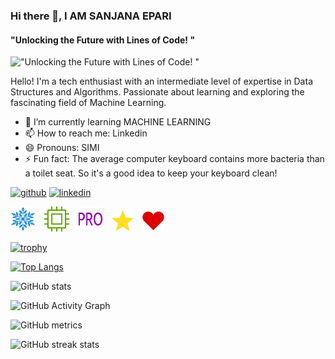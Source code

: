 ### Hi there 👋, I AM SANJANA EPARI
####   "Unlocking the Future with Lines of Code! "
![  "Unlocking the Future with Lines of Code! "](https://media.licdn.com/dms/image/D4D16AQE9aC0hXOmRBA/profile-displaybackgroundimage-shrink_200_800/0/1687029960550?e=1693440000&v=beta&t=hjDzow5BwtB4vVI3moBVU_VnCpRmCyxcd2VCJ7yY6_E)

Hello! I'm a tech enthusiast with an intermediate level of expertise in Data Structures and Algorithms. Passionate about learning and exploring the fascinating field of Machine Learning. 

- 🌱 I’m currently learning MACHINE LEARNING 
- 📫 How to reach me: Linkedin 
- 😄 Pronouns: SIMI 
- ⚡ Fun fact: The average computer keyboard contains more bacteria than a toilet seat. So it's a good idea to keep your keyboard clean! 


[<img src='https://cdn.jsdelivr.net/npm/simple-icons@3.0.1/icons/github.svg' alt='github' height='40'>](https://github.com/SANJANAEPARI)  [<img src='https://cdn.jsdelivr.net/npm/simple-icons@3.0.1/icons/linkedin.svg' alt='linkedin' height='40'>](https://www.linkedin.com/in/sanjana-epari/)  

<a href='https://archiveprogram.github.com/'><img src='https://raw.githubusercontent.com/acervenky/animated-github-badges/master/assets/acbadge.gif' width='40' height='40'></a> <a href='https://docs.github.com/en/developers'><img src='https://raw.githubusercontent.com/acervenky/animated-github-badges/master/assets/devbadge.gif' width='40' height='40'></a> <a href='https://github.com/pricing'><img src='https://raw.githubusercontent.com/acervenky/animated-github-badges/master/assets/pro.gif' width='40' height='40'></a> <a href='https://stars.github.com/'><img src='https://raw.githubusercontent.com/acervenky/animated-github-badges/master/assets/starbadge.gif' width='35' height='35'></a> <a href='https://docs.github.com/en/github/supporting-the-open-source-community-with-github-sponsors'><img src='https://raw.githubusercontent.com/acervenky/animated-github-badges/master/assets/sponsorbadge.gif' width='35' height='35'></a> 

[![trophy](https://github-profile-trophy.vercel.app/?username=SANJANAEPARI)](https://github.com/ryo-ma/github-profile-trophy)

[![Top Langs](https://github-readme-stats.vercel.app/api/top-langs/?username=SANJANAEPARI)](https://github.com/anuraghazra/github-readme-stats)

![GitHub stats](https://github-readme-stats.vercel.app/api?username=SANJANAEPARI&show_icons=true&count_private=true)  

![GitHub Activity Graph](https://activity-graph.herokuapp.com/graph?username=SANJANAEPARI)  

![GitHub metrics](https://metrics.lecoq.io/SANJANAEPARI)  

![GitHub streak stats](https://streak-stats.demolab.com/?user=SANJANAEPARI)  

